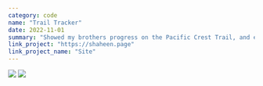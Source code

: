 ```yaml
---
category: code
name: "Trail Tracker"
date: 2022-11-01
summary: "Showed my brothers progress on the Pacific Crest Trail, and estimated his completion date."
link_project: "https://shaheen.page"
link_project_name: "Site"
---
```

<div class="project-content -niche">
    <img class="project-image -large" src="/assets/projects/trail-tracker/screenshot.png" draggable="false"/>
    <img class="project-image -large" src="/assets/projects/trail-tracker/status-complete.png" draggable="false"/>
</div>
